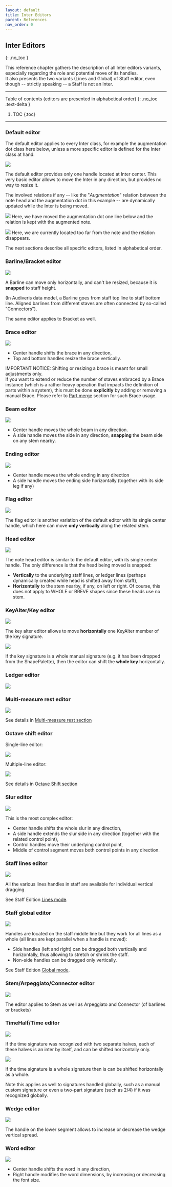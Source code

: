 ```yaml
---
layout: default
title: Inter Editors
parent: References
nav_order: 0
---
```


## Inter Editors
{: .no_toc }

This reference chapter gathers the description of all Inter editors variants,
especially regarding the role and potential move of its handles.  
It also presents the two variants (Lines and Global) of Staff editor,
even though -- strictly speaking -- a Staff is not an Inter.

---
Table of contents (editors are presented in alphabetical order)
{: .no_toc .text-delta }

1. TOC
{:toc}
---

### Default editor

The default editor applies to every Inter class, for example the augmentation dot class here below,
unless a more specific editor is defined for the Inter class at hand.

![](../assets/images/aug_dot_edited.png)

The default editor provides only one handle located at Inter center.
This very basic editor allows to move the Inter in any direction, but provides no way to resize it.

The involved relations if any -- like the "_Augmentation_" relation between the note head and the
augmentation dot in this example -- are dynamically updated while the Inter is being moved.

![](../assets/images/aug_dot_edited_2.png)
Here, we have moved the augmentation dot one line below and the relation is
kept with the augmented note.

![](../assets/images/aug_dot_edited_3.png)
Here, we are currently located too far from the note and the relation disappears.

The next sections describe all specific editors, listed in alphabetical order.

### Barline/Bracket editor

![](../assets/images/barline_edited.png)

A Barline can move only horizontally, and can't be resized, because it is **snapped** to
staff height.

(In Audiveris data model, a Barline goes from staff top line to staff bottom line.
Aligned barlines from different staves are often connected by so-called "Connectors").

The same editor applies to Bracket as well.

### Brace editor

![](../assets/images/brace_edited.png)

* Center handle shifts the brace in any direction,
* Top and bottom handles resize the brace vertically.

IMPORTANT NOTICE: Shifting or resizing a brace is meant for small adjustments only.  
If you want to extend or reduce the number of staves embraced by a Brace instance
(which is a rather heavy operation that impacts the definition of parts within a system),
this must be done **explicitly** by adding or removing a manual Brace.
Please refer to [Part merge](part.md) section for such Brace usage.

### Beam editor

![](../assets/images/beam_edited.png)

* Center handle moves the whole beam in any direction.
* A side handle moves the side in any direction, **snapping** the beam side on any stem nearby.

### Ending editor

![](../assets/images/ending_edited.png)

* Center handle moves the whole ending in any direction
* A side handle moves the ending side horizontally
(together with its side leg if any)

### Flag editor

![](../assets/images/flag_edited.png)

The flag editor is another variation of the default editor with its single center handle,
which here can move **only vertically** along the related stem.

### Head editor

![](../assets/images/head_edited.png)

The note head editor is similar to the default editor, with its single center handle.
The only difference is that the head being moved is snapped:
* **Vertically** to the underlying staff lines, or ledger lines
  (perhaps dynamically created while head is shifted away from staff),
* **Horizontally** to the stem nearby, if any, on left or right.
Of course, this does not apply to WHOLE or BREVE shapes since these heads use no stem.

### KeyAlter/Key editor

![](../assets/images/key_alter_edited.png)

The key alter editor allows to move **horizontally** one KeyAlter member of the key signature.

![](../assets/images/key_edited.png)

If the key signature is a whole manual signature (e.g. it has been dropped from the ShapePalette),
then the editor can shift the **whole key** horizontally.

### Ledger editor

![](../assets/images/ledger_edited.png)

### Multi-measure rest editor

![](../assets/images/multiple_rest_edited.png)

See details in [Multi-measure rest section](../specific/multi_rest.md#edition)

### Octave shift editor

Single-line editor:

![](../assets/images/octave_shift_edited.png)

Multiple-line editor:

![](../assets/images/octave_shift_multiple_edited.png)

See details in [Octave Shift section](../specific/octave_shift.md#edition)

### Slur editor
![](../assets/images/slur_edited.png)

This is the most complex editor:
* Center handle shifts the whole slur in any direction,
* A side handle extends the slur side in any direction
  (together with the related control point),
* Control handles move their underlying control point,
* Middle of control segment moves both control points in any direction.

### Staff lines editor

![](../assets/images/staff_lines_edited.png)

All the various lines handles in staff are available for individual vertical dragging.

See Staff Edition [Lines mode](staff_editor.md#lines-mode).

### Staff global editor

![](../assets/images/staff_edited.png)

Handles are located on the staff middle line but they work for all lines as a whole
(all lines are kept parallel when a handle is moved):
* Side handles (left and right) can be dragged both vertically and horizontally, thus allowing
 to stretch or shrink the staff.
* Non-side handles can be dragged only vertically.


See Staff Edition [Global mode](staff_editor.md#global-mode).

### Stem/Arpeggiato/Connector editor

![](../assets/images/stem_edited.png)

The editor applies to Stem as well as Arpeggiato and Connector (of barlines or brackets)

### TimeHalf/Time editor

![](../assets/images/time_half_edited.png)

If the time signature was recognized with two separate halves, each of these halves is an inter
by itself, and can be shifted horizontally only.

![](../assets/images/time_whole_edited.png)

If the time signature is a whole signature then is can be shifted horizontally as a whole.

Note this applies as well to signatures handled globally, such as a manual custom signature
or even a two-part signature (such as 2/4) if it was recognized globally.

### Wedge editor

![](../assets/images/wedge_edited.png)

The handle on the lower segment allows to increase or decrease the wedge vertical spread.

### Word editor

![](../assets/images/word_edited.png)

* Center handle shifts the word in any direction,
* Right handle modifies the word dimensions, by increasing or decreasing the font size.
